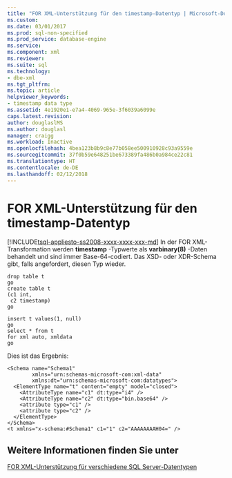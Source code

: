 ```yaml
---
title: "FOR XML-Unterstützung für den timestamp-Datentyp | Microsoft-Dokumentation"
ms.custom: 
ms.date: 03/01/2017
ms.prod: sql-non-specified
ms.prod_service: database-engine
ms.service: 
ms.component: xml
ms.reviewer: 
ms.suite: sql
ms.technology:
- dbe-xml
ms.tgt_pltfrm: 
ms.topic: article
helpviewer_keywords:
- timestamp data type
ms.assetid: 4e1920e1-e7a4-4069-965e-3f6039a6099e
caps.latest.revision: 
author: douglaslMS
ms.author: douglasl
manager: craigg
ms.workload: Inactive
ms.openlocfilehash: 4bea123b8b9c8e77b058ee500910928c93a9559e
ms.sourcegitcommit: 37f0b59e648251be673389fa486b0a984ce22c81
ms.translationtype: HT
ms.contentlocale: de-DE
ms.lasthandoff: 02/12/2018
---
```

# <a name="for-xml-support-for-the-timestamp-data-type"></a>FOR XML-Unterstützung für den timestamp-Datentyp
[!INCLUDE[tsql-appliesto-ss2008-xxxx-xxxx-xxx-md](../../includes/tsql-appliesto-ss2008-xxxx-xxxx-xxx-md.md)]
In der FOR XML-Transformation werden **timestamp** -Typwerte als **varbinary(8)** -Daten behandelt und sind immer Base-64-codiert. Das XSD- oder XDR-Schema gibt, falls angefordert, diesen Typ wieder.  
  
```  
drop table t  
go  
create table t  
(c1 int,  
 c2 timestamp)  
go  
  
insert t values(1, null)  
go  
select * from t  
for xml auto, xmldata  
go  
```  
  
 Dies ist das Ergebnis:  
  
```  
<Schema name="Schema1"   
        xmlns="urn:schemas-microsoft-com:xml-data"   
        xmlns:dt="urn:schemas-microsoft-com:datatypes">  
  <ElementType name="t" content="empty" model="closed">  
    <AttributeType name="c1" dt:type="i4" />  
    <AttributeType name="c2" dt:type="bin.base64" />  
    <attribute type="c1" />  
    <attribute type="c2" />  
  </ElementType>  
</Schema>  
<t xmlns="x-schema:#Schema1" c1="1" c2="AAAAAAAAH04=" />  
```  
  
## <a name="see-also"></a>Weitere Informationen finden Sie unter  
 [FOR XML-Unterstützung für verschiedene SQL Server-Datentypen](../../relational-databases/xml/for-xml-support-for-various-sql-server-data-types.md)  
  
  
